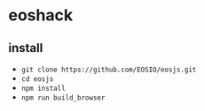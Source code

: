 # eoshack

## install
- `git clone https://github.com/EOSIO/eosjs.git`
- `cd eosjs`
- `npm install`
- `npm run build_browser`